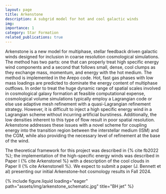 ```yaml
---
layout: page
title: Arkenstone
description: A subgrid model for hot and cool galactic winds
img:
importance: 1
category: Star Formation
related_publications: true
---
```


Arkenstone is a new model for multiphase, stellar feedback driven galactic winds designed for inclusion in coarse resolution cosmological simulations. The method has two parts: one that can properly treat high specific energy wind components and a second that follows small, dense, cool clumps as they exchange mass, momentum, and energy with the hot medium. The method is implemented in the Arepo code.
Hot, fast gas phases with low mass loadings are predicted to dominate the energy content of multiphase outflows. In order to treat the huge dynamic range of spatial scales involved in cosmological galaxy formation at feasible computational expense, cosmological volume simulations typically employ a Lagrangian code or else use adaptive mesh refinement with a quasi-Lagrangian refinement strategy. However, it is difficult to inject a high specific energy wind in a Lagrangian scheme without incurring artificial burstiness. Additionally, the low densities inherent to this type of flow result in poor spatial resolution. Arkenstone addresses these issues with a novel scheme for coupling energy into the transition region between the interstellar medium (ISM) and the CGM, while also providing the necessary level of refinement at the base of the wind.

The theoretical framework for this project was described in
{% cite fb2022 %}; the implementation of the high-specific energy winds
was described in Paper I {% cite ArkenstoneI %} with a description of the
cool clouds in Paper II {% cite ArkenstoneII %}. We expect to submit a paper (J. Bennett et al) presenting our initial Arkenstone-hot cosmology results in Fall 2024.

<div class="row">
    <div class="col-sm">
        {% include figure.liquid loading="eager" path="assets/img/arkenstone_schematic.jpg" title="BH jet" %}
    </div>
</div>
